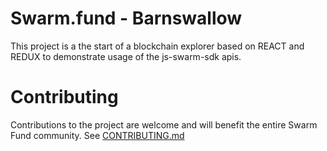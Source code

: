 # Swarm.fund - Barnswallow
This project is a the start of a blockchain explorer based on REACT 
and REDUX to demonstrate usage of the js-swarm-sdk apis. 

# Contributing
Contributions to the project are welcome and will benefit the entire Swarm Fund community. See [CONTRIBUTING.md](CONTRIBUTING.md)
